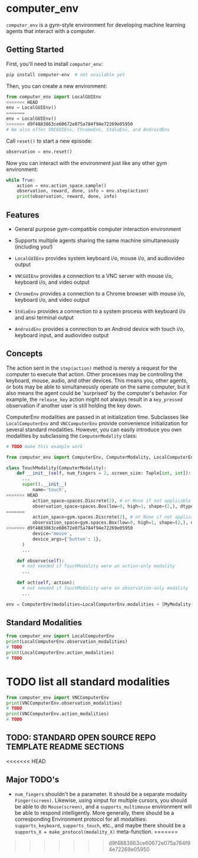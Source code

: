 # computer_env

`computer_env` is a gym-style environment for developing machine learning agents that interact with a computer.

## Getting Started

First, you'll need to install `computer_env`:

```bash
pip install computer-env  # not available yet
```

Then, you can create a new environment:

```python
from computer_env import LocalGUIEnv
<<<<<<< HEAD
env = LocalGUIEnv()
=======
env = LocalGUIEnv()  
>>>>>>> d9f4883863ce60672e075a784f94e72269e05950
# We also offer VNCGUIEnv, ChromeEnv, StdioEnv, and AndroidEnv
```

Call `reset()` to start a new episode:

```python
observation = env.reset()
```

Now you can interact with the environment just like any other gym environment:

```python
while True:
    action = env.action_space.sample()
    observation, reward, done, info = env.step(action)
    print(observation, reward, done, info)
```

## Features

- General purpose gym-compatible computer interaction environment
- Supports multiple agents sharing the same machine simultaneously (including you!)

- `LocalGUIEnv` provides system keyboard i/o, mouse i/o, and audiovideo output
- `VNCGUIEnv` provides a connection to a VNC server with mouse i/o, keyboard i/o, and video output
- `ChromeEnv` provides a connection to a Chrome browser with mouse i/o, keyboard i/o, and video output
- `StdioEnv` provides a connection to a system process with keyboard i/o and ansi terminal output
- `AndroidEnv` provides a connection to an Android device with touch i/o, keyboard input, and audiovideo output

## Concepts

The action sent in the `step(action)` method is merely a request for the computer to execute that action. Other processes may be controlling the keyboard, mouse, audio, and other devices. This means you, other agents, or bots may be able to simultaneously operate on the same computer, but it also means the agent could be 'surprised' by the computer's behavior. For example, the `release_key` action might not always result in a `key_pressed` observation if another user is still holding the key down.

ComputerEnv modalities are passed in at initialization time. Subclasses like `LocalComputerEnv` and `VNCComputerEnv` provide convenience initialization for several standard modalities. However, you can easily introduce you own modalities by subclassing the `ComputerModality` class:

```python
# TODO make this example work

from computer_env import ComputerEnv, ComputerModality, LocalComputerEnv

class TouchModality(ComputerModality):
    def __init__(self, num_fingers = 2, screen_size: Tuple[int, int]):
      ...
      super().__init__(
          name='touch',
<<<<<<< HEAD
          action_space=spaces.Discrete(2), # or None if not applicable
          observation_space=spaces.Box(low=0, high=1, shape=(2,), dtype=np.uint8), # or None if not applicable
=======
          action_space=gym.spaces.Discrete(2), # or None if not applicable
          observation_space=gym.spaces.Box(low=0, high=1, shape=(2,), dtype=np.uint8), # or None if not applicable
>>>>>>> d9f4883863ce60672e075a784f94e72269e05950
          device='mouse',
          device_args={'button': 1},
      )
      ...

    def observe(self):
      # not needed if TouchModality were an action-only modality
      ...
      
    def act(self, action):
      # not needed if TouchModality were an observation-only modality
      ...

env = ComputerEnv(modalities=LocalComputerEnv.modalities + [MyModality()])
```

## Standard Modalities

```python
from computer_env import LocalComputerEnv
print(LocalComputerEnv.observation_modalities)
# TODO
print(LocalComputerEnv.action_modalities)
# TODO
```

# TODO list all standard modalities

```python
from computer_env import VNCComputerEnv
print(VNCComputerEnv.observation_modalities)
# TODO
print(VNCComputerEnv.action_modalities)
# TODO
```

## TODO: STANDARD OPEN SOURCE REPO TEMPLATE README SECTIONS
<<<<<<< HEAD


## Major TODO's

- `num_fingers` shouldn't be a parameter. It should be a separate modality `Finger(screen)`. Likewise, using xinput for multiple cursors, you should be able to do `Mouse(screen)`, and a `supports_multimouse` environment will be able to respond intelligently. More generally, there should be a corresponding Environment protocol for all modalities: `supports_keyboard`, `supports_touch`, etc., and maybe there should be a `supports_X = make_protocol(modality_X)` meta-function.
=======
>>>>>>> d9f4883863ce60672e075a784f94e72269e05950
